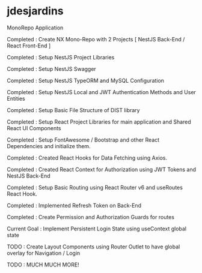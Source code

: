 # jdesjardins
 MonoRepo Application

Completed : Create NX Mono-Repo with 2 Projects [ NestJS Back-End / React Front-End ]

Completed : Setup NestJS Project Libraries

Completed : Setup NestJS Swagger

Completed : Setup NestJS TypeORM and MySQL Configuration

Completed : Setup NestJS Local and JWT Authentication Methods and User Entities

Completed : Setup Basic File Structure of DIST library

Completed : Setup React Project Libraries for main application and Shared React UI Components

Completed : Setup FontAwesome / Bootstrap and other React Dependencies and initialize them.

Completed : Created React Hooks for Data Fetching using Axios.

Completed : Created React Context for Authorization using JWT Tokens and NestJS Back-End

Completed : Setup Basic Routing using React Router v6 and useRoutes React Hook.

Completed : Implemented Refresh Token on Back-End

Completed : Create Permission and Authorization Guards for routes

Current Goal : Implement Persistent Login State using useContext global state

TODO : Create Layout Components using Router Outlet to have global overlay for Navigation / Login

TODO : MUCH MUCH MORE!

